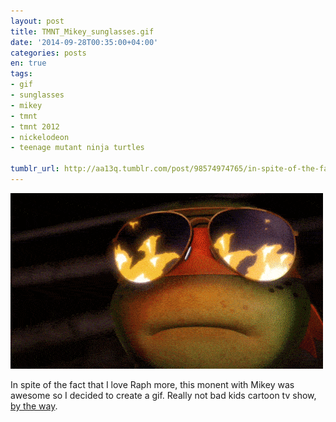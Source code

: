 ```yaml
---
layout: post
title: TMNT_Mikey_sunglasses.gif
date: '2014-09-28T00:35:00+04:00'
categories: posts
en: true
tags:
- gif
- sunglasses
- mikey
- tmnt
- tmnt 2012
- nickelodeon
- teenage mutant ninja turtles

tumblr_url: http://aa13q.tumblr.com/post/98574974765/in-spite-of-the-fact-that-i-love-raph-more-this
---
```

<img src="/assets/img/posts/tumblr_files/tumblr_nckuijB6BM1qg3f9lo1_r2_500.gif"/>

In spite of the fact that I love Raph more, this monent with Mikey was awesome so I decided to create a gif. Really not bad kids cartoon tv show, [by the way](http://en.wikipedia.org/wiki/Teenage_Mutant_Ninja_Turtles_(2012_TV_series)).

